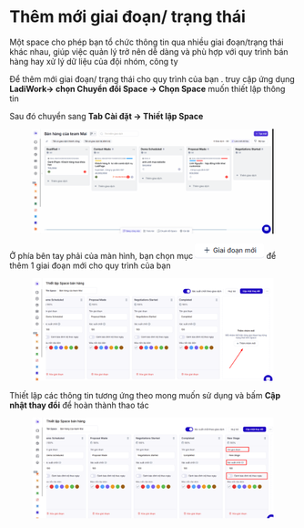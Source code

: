 # Thêm mới giai đoạn/ trạng thái

Một space cho phép bạn tổ chức thông tin qua nhiều giai đoạn/trạng thái khác nhau, giúp việc quản lý trở nên dễ dàng và phù hợp với quy trình bán hàng hay xử lý dữ liệu của đội nhóm, công ty

Để thêm mới giai đoạn/ trạng thái cho quy trình của bạn . truy cập ứng dụng **LadiWork-> chọn Chuyển đổi Space -> Chọn Space** muốn thiết lập thông tin&#x20;

Sau đó chuyển sang **Tab Cài đặt -> Thiết lập Space**&#x20;

<figure><img src="../../.gitbook/assets/cập nhật space 11.gif" alt=""><figcaption></figcaption></figure>

Ở phía bên tay phải của màn hình, bạn chọn mục ![](<../../.gitbook/assets/image (1469).png>) để thêm 1 giai đoạn  mới cho quy trình của bạn&#x20;

<figure><img src="../../.gitbook/assets/image (3) (1).png" alt=""><figcaption></figcaption></figure>

Thiết lập các thông tin tương ứng theo mong muốn sử dụng và bấm **Cập nhật thay đổi** để hoàn thành thao tác&#x20;

<figure><img src="../../.gitbook/assets/image (4) (1).png" alt=""><figcaption></figcaption></figure>
